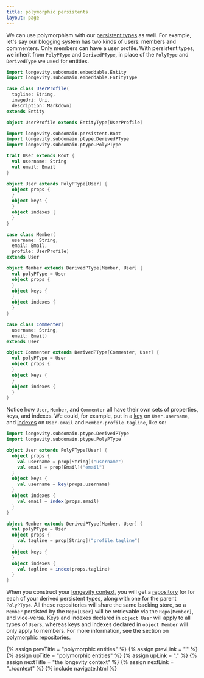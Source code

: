 ```yaml
---
title: polymorphic persistents
layout: page
---
```


We can use polymorphism with our [persistent types](../persistent) as
well. For example, let's say our blogging system has two kinds of
users: members and commenters. Only members can have a user
profile. With persistent types, we inherit from `PolyPType` and
`DerivedPType`, in place of the `PolyType` and `DerivedType` we used
for entities.

```scala
import longevity.subdomain.embeddable.Entity
import longevity.subdomain.embeddable.EntityType

case class UserProfile(
  tagline: String,
  imageUri: Uri,
  description: Markdown)
extends Entity

object UserProfile extends EntityType[UserProfile]

import longevity.subdomain.persistent.Root
import longevity.subdomain.ptype.DerivedPType
import longevity.subdomain.ptype.PolyPType

trait User extends Root {
  val username: String
  val email: Email
}

object User extends PolyPType[User] {
  object props {
  }
  object keys {
  }
  object indexes {
  }
}

case class Member(
  username: String,
  email: Email,
  profile: UserProfile)
extends User

object Member extends DerivedPType[Member, User] {
  val polyPType = User
  object props {
  }
  object keys {
  }
  object indexes {
  }
}

case class Commenter(
  username: String,
  email: Email)
extends User

object Commenter extends DerivedPType[Commenter, User] {
  val polyPType = User
  object props {
  }
  object keys {
  }
  object indexes {
  }
}
```

Notice how `User`, `Member`, and `Commenter` all have their own sets
of properties, keys, and indexes. We could, for example, put in a
[key](../ptype/keys.html) on `User.username`, and
[indexes](../ptype/indexes.html) on `User.email` and
`Member.profile.tagline`, like so:

```scala
import longevity.subdomain.ptype.DerivedPType
import longevity.subdomain.ptype.PolyPType

object User extends PolyPType[User] {
  object props {
    val username = prop[String]("username")
    val email = prop[Email]("email")
  }
  object keys {
    val username = key(props.username)
  }
  object indexes {
    val email = index(props.email)
  }
}

object Member extends DerivedPType[Member, User] {
  val polyPType = User
  object props {
    val tagline = prop[String]("profile.tagline")
  }
  object keys {
  }
  object indexes {
    val tagline = index(props.tagline)
  }
}
```

When you construct your [longevity context](../context), you will get
a [repository](../repo) for for each of your derived persistent types,
along with one for the parent `PolyPType`. All these repositories will
share the same backing store, so a `Member` persisted by the
`Repo[User]` will be retrievable via the `Repo[Member]`, and
vice-versa. Keys and indexes declared in `object User` will apply to
all types of `Users`, whereas keys and indexes declared in `object
Member` will only apply to members. For more information, see the
section on [polymorphic repositories](../repo/poly.html).

{% assign prevTitle = "polymorphic entities" %}
{% assign prevLink = "." %}
{% assign upTitle = "polymorphic entities" %}
{% assign upLink = "." %}
{% assign nextTitle = "the longevity context" %}
{% assign nextLink = "../context" %}
{% include navigate.html %}

